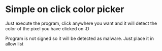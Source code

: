 # Simple on click color picker

Just execute the program, click anywhere you want and it will detect the color of the pixel you have clicked on :D

Program is not signed so it will be detected as malware. Just place it in allow list





